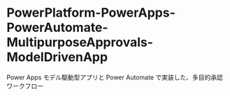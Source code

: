 # PowerPlatform-PowerApps-PowerAutomate-MultipurposeApprovals-ModelDrivenApp
 Power Apps モデル駆動型アプリと Power Automate で実装した、多目的承認ワークフロー
